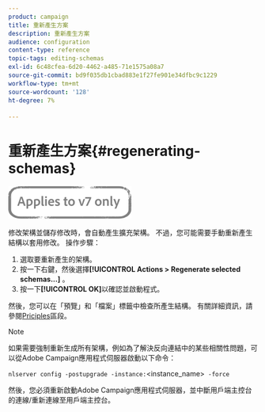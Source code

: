 ```yaml
---
product: campaign
title: 重新產生方案
description: 重新產生方案
audience: configuration
content-type: reference
topic-tags: editing-schemas
exl-id: 6c48cfea-6d20-4462-a485-71e1575a08a7
source-git-commit: bd9f035db1cbad883e1f27fe901e34dfbc9c1229
workflow-type: tm+mt
source-wordcount: '128'
ht-degree: 7%

---
```


# 重新產生方案{#regenerating-schemas}

![](../../assets/v7-only.svg)

修改架構並儲存修改時，會自動產生擴充架構。 不過，您可能需要手動重新產生結構以套用修改。 操作步驟：

1. 選取要重新產生的架構。
1. 按一下右鍵，然後選擇&#x200B;**[!UICONTROL Actions > Regenerate selected schemas...]** 。
1. 按一下&#x200B;**[!UICONTROL OK]**&#x200B;以確認並啟動程式。

然後，您可以在「預覽」和「檔案」標籤中檢查所產生結構。 有關詳細資訊，請參閱[Priciples](../../configuration/using/data-schemas.md#principles)區段。

>[!NOTE]
>
>如果需要強制重新生成所有架構，例如為了解決反向連結中的某些相關性問題，可以從Adobe Campaign應用程式伺服器啟動以下命令：
>
> `nlserver config -postupgrade -instance:`&lt;instance_name>` -force`
>
>然後，您必須重新啟動Adobe Campaign應用程式伺服器，並中斷用戶端主控台的連線/重新連線至用戶端主控台。
